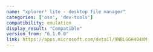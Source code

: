 ```yaml
---
name: "xplorer² lite - desktop file manager"
categories: ['oss', 'dev-tools']
compatibility: emulation
display_result: "Compatible"
version_from: "6.1.0.0"
link: https://apps.microsoft.com/detail/9NBLGGH404XM
---
```

